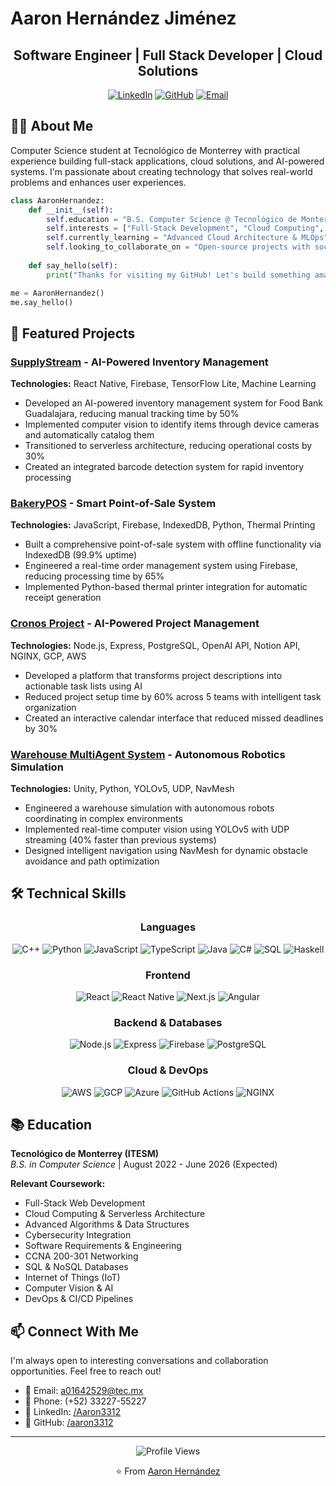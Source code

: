 # Aaron Hernández Jiménez
<!-- Header Banner - you can replace this with a custom banner image -->
<div align="center">
  <img src="https://photos.app.goo.gl/WzX3u7GpaBB6Lvag9" alt="Software Engineer | Full Stack Developer | Cloud Enthusiast" width="800" height="200" style="display: none;">
  
  ## Software Engineer | Full Stack Developer | Cloud Solutions
  
  [![LinkedIn](https://img.shields.io/badge/LinkedIn-0077B5?style=for-the-badge&logo=linkedin&logoColor=white)](https://linkedin.com/in/Aaron3312)
  [![GitHub](https://img.shields.io/badge/GitHub-100000?style=for-the-badge&logo=github&logoColor=white)](https://github.com/aaron3312)
  [![Email](https://img.shields.io/badge/Email-D14836?style=for-the-badge&logo=gmail&logoColor=white)](mailto:a01642529@tec.mx)
</div>

## 👨‍💻 About Me

Computer Science student at Tecnológico de Monterrey with practical experience building full-stack applications, cloud solutions, and AI-powered systems. I'm passionate about creating technology that solves real-world problems and enhances user experiences.

```python
class AaronHernandez:
    def __init__(self):
        self.education = "B.S. Computer Science @ Tecnológico de Monterrey (2022-2026)"
        self.interests = ["Full-Stack Development", "Cloud Computing", "AI Integration", "DevOps"]
        self.currently_learning = "Advanced Cloud Architecture & MLOps"
        self.looking_to_collaborate_on = "Open-source projects with social impact"
    
    def say_hello(self):
        print("Thanks for visiting my GitHub! Let's build something amazing together.")

me = AaronHernandez()
me.say_hello()
```

## 🚀 Featured Projects

### [SupplyStream](https://github.com/your-link) - AI-Powered Inventory Management
<div align="center">
  <img src="https://i.imgur.com/your-project-image.png" alt="SupplyStream Screenshot" width="600" style="display: none;">
</div>

**Technologies:** React Native, Firebase, TensorFlow Lite, Machine Learning

- Developed an AI-powered inventory management system for Food Bank Guadalajara, reducing manual tracking time by 50%
- Implemented computer vision to identify items through device cameras and automatically catalog them
- Transitioned to serverless architecture, reducing operational costs by 30%
- Created an integrated barcode detection system for rapid inventory processing

### [BakeryPOS](https://github.com/your-link) - Smart Point-of-Sale System
**Technologies:** JavaScript, Firebase, IndexedDB, Python, Thermal Printing

- Built a comprehensive point-of-sale system with offline functionality via IndexedDB (99.9% uptime)
- Engineered a real-time order management system using Firebase, reducing processing time by 65%
- Implemented Python-based thermal printer integration for automatic receipt generation

### [Cronos Project](https://github.com/your-link) - AI-Powered Project Management
**Technologies:** Node.js, Express, PostgreSQL, OpenAI API, Notion API, NGINX, GCP, AWS

- Developed a platform that transforms project descriptions into actionable task lists using AI
- Reduced project setup time by 60% across 5 teams with intelligent task organization
- Created an interactive calendar interface that reduced missed deadlines by 30%

### [Warehouse MultiAgent System](https://github.com/your-link) - Autonomous Robotics Simulation
**Technologies:** Unity, Python, YOLOv5, UDP, NavMesh

- Engineered a warehouse simulation with autonomous robots coordinating in complex environments
- Implemented real-time computer vision using YOLOv5 with UDP streaming (40% faster than previous systems)
- Designed intelligent navigation using NavMesh for dynamic obstacle avoidance and path optimization

## 🛠️ Technical Skills

<div align="center">
  
  ### Languages
  ![C++](https://img.shields.io/badge/C++-00599C?style=for-the-badge&logo=cplusplus&logoColor=white)
  ![Python](https://img.shields.io/badge/Python-3776AB?style=for-the-badge&logo=python&logoColor=white)
  ![JavaScript](https://img.shields.io/badge/JavaScript-F7DF1E?style=for-the-badge&logo=javascript&logoColor=black)
  ![TypeScript](https://img.shields.io/badge/TypeScript-3178C6?style=for-the-badge&logo=typescript&logoColor=white)
  ![Java](https://img.shields.io/badge/Java-ED8B00?style=for-the-badge&logo=java&logoColor=white)
  ![C#](https://img.shields.io/badge/C%23-239120?style=for-the-badge&logo=csharp&logoColor=white)
  ![SQL](https://img.shields.io/badge/SQL-4479A1?style=for-the-badge&logo=postgresql&logoColor=white)
  ![Haskell](https://img.shields.io/badge/Haskell-5D4F85?style=for-the-badge&logo=haskell&logoColor=white)
  
  ### Frontend
  ![React](https://img.shields.io/badge/React-20232A?style=for-the-badge&logo=react&logoColor=61DAFB)
  ![React Native](https://img.shields.io/badge/React_Native-20232A?style=for-the-badge&logo=react&logoColor=61DAFB)
  ![Next.js](https://img.shields.io/badge/Next.js-000000?style=for-the-badge&logo=nextdotjs&logoColor=white)
  ![Angular](https://img.shields.io/badge/Angular-DD0031?style=for-the-badge&logo=angular&logoColor=white)
  
  ### Backend & Databases
  ![Node.js](https://img.shields.io/badge/Node.js-339933?style=for-the-badge&logo=nodedotjs&logoColor=white)
  ![Express](https://img.shields.io/badge/Express-000000?style=for-the-badge&logo=express&logoColor=white)
  ![Firebase](https://img.shields.io/badge/Firebase-FFCA28?style=for-the-badge&logo=firebase&logoColor=black)
  ![PostgreSQL](https://img.shields.io/badge/PostgreSQL-316192?style=for-the-badge&logo=postgresql&logoColor=white)
  
  ### Cloud & DevOps
  ![AWS](https://img.shields.io/badge/AWS-232F3E?style=for-the-badge&logo=amazonaws&logoColor=white)
  ![GCP](https://img.shields.io/badge/GCP-4285F4?style=for-the-badge&logo=googlecloud&logoColor=white)
  ![Azure](https://img.shields.io/badge/Azure-0078D4?style=for-the-badge&logo=microsoftazure&logoColor=white)
  ![GitHub Actions](https://img.shields.io/badge/GitHub_Actions-2088FF?style=for-the-badge&logo=githubactions&logoColor=white)
  ![NGINX](https://img.shields.io/badge/NGINX-009639?style=for-the-badge&logo=nginx&logoColor=white)

</div>

## 📚 Education

**Tecnológico de Monterrey (ITESM)**  
*B.S. in Computer Science* | August 2022 - June 2026 (Expected)

**Relevant Coursework:**
- Full-Stack Web Development
- Cloud Computing & Serverless Architecture
- Advanced Algorithms & Data Structures
- Cybersecurity Integration
- Software Requirements & Engineering
- CCNA 200-301 Networking
- SQL & NoSQL Databases
- Internet of Things (IoT)
- Computer Vision & AI
- DevOps & CI/CD Pipelines

## 📫 Connect With Me

I'm always open to interesting conversations and collaboration opportunities. Feel free to reach out!

- 📧 Email: [a01642529@tec.mx](mailto:a01642529@tec.mx)
- 📱 Phone: (+52) 33227-55227
- 💼 LinkedIn: [/Aaron3312](https://linkedin.com/in/Aaron3312)
- 🐙 GitHub: [/aaron3312](https://github.com/aaron3312)

---

<div align="center">
  <img src="https://komarev.com/ghpvc/?username=aaron3312&color=brightgreen" alt="Profile Views">
  
  ⭐️ From [Aaron Hernández](https://github.com/aaron3312)
</div>

